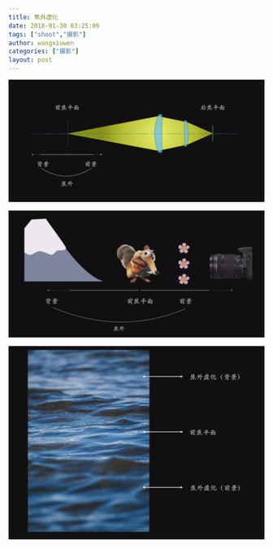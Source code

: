 ```yaml
---
title: 焦外虚化
date: 2018-01-30 03:25:09
tags: ["shoot","摄影"]
author: wangxiuwen
categories: ["摄影"]
layout: post
---
```


![image.png](/images/16c5db5f5419dd79810891edd8872919.png)

![image.png](/images/17a8489ba7a62934eca7a659d95c5048.png)

![image.png](/images/abea836a49c6c149369b241b570e52ce.png)